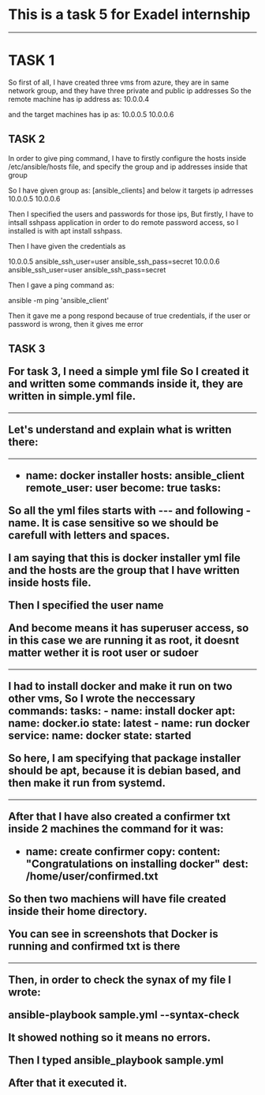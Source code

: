 <h1><b>This is a task 5 for Exadel internship</h1></b>

<hr>

<h1>TASK 1</h1>

So first of all, I have created three vms from azure, they are in same network group, and they have three private and public ip addresses
So the remote machine has ip address as:
10.0.0.4

and the target machines has ip as:
10.0.0.5
10.0.0.6

<h2>TASK 2</h1>

In order to give ping command, I have to firstly configure the hosts inside /etc/ansible/hosts file, and specify the group and ip addresses inside that group

So I have given group as:
[ansible_clients]
and below it targets ip adrresses
10.0.0.5
10.0.0.6

Then I specified the users and passwords for those ips, But firstly, I have to intsall sshpass application in order to do remote password access, so I installed is with apt install sshpass.

Then I have given the credentials as 

10.0.0.5 ansible_ssh_user=user ansible_ssh_pass=secret
10.0.0.6 ansible_ssh_user=user ansible_ssh_pass=secret

Then I gave a ping command as:

ansible -m ping 'ansible_client'

Then it gave me a pong respond because of true credentials, if the user or password is wrong, then it gives me error

<h2>TASK 3</h>

For task 3, I need a simple yml file So I created it and written some commands inside it, they are written in simple.yml file.

<hr>

Let's understand and explain what is written there:

---
- name: docker installer
  hosts: ansible_client
  remote_user: user
  become: true
  tasks:

So all the yml files starts with --- and following -name. It is case sensitive so we should be carefull with letters and spaces.

I am saying that this is docker installer yml file and the hosts are the group that I have written inside hosts file.

Then I specified the user name

And become means it has superuser access, so in this case we are running it as root, it doesnt matter wether it is root user or sudoer

<hr>

I had to install docker and make it run on two other vms, So I wrote the neccessary commands:
tasks:
    - name: install docker
      apt:
          name: docker.io
          state: latest
    - name: run docker
      service:
              name: docker
              state: started

So here, I am specifying that package installer should be apt, because it is debian based, and then make it run from systemd.

<hr>

After that I have also created a confirmer txt inside 2 machines the command for it was:

 - name: create confirmer
      copy:
           content: "Congratulations on installing docker"
           dest: /home/user/confirmed.txt

So then two machiens will have file created inside their home directory.

You can see in screenshots that Docker is running and confirmed txt is there

<hr>

Then, in order to check the synax of my file I wrote:

 ansible-playbook sample.yml --syntax-check

It showed nothing so it means no errors.

Then I typed ansible_playbook sample.yml

After that it executed it.

